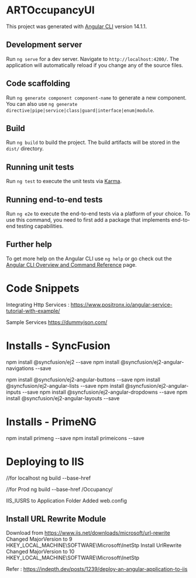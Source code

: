 # ARTOccupancyUI

This project was generated with [Angular CLI](https://github.com/angular/angular-cli) version 14.1.1.

## Development server

Run `ng serve` for a dev server. Navigate to `http://localhost:4200/`. The application will automatically reload if you change any of the source files.

## Code scaffolding

Run `ng generate component component-name` to generate a new component. You can also use `ng generate directive|pipe|service|class|guard|interface|enum|module`.

## Build

Run `ng build` to build the project. The build artifacts will be stored in the `dist/` directory.

## Running unit tests

Run `ng test` to execute the unit tests via [Karma](https://karma-runner.github.io).

## Running end-to-end tests

Run `ng e2e` to execute the end-to-end tests via a platform of your choice. To use this command, you need to first add a package that implements end-to-end testing capabilities.

## Further help

To get more help on the Angular CLI use `ng help` or go check out the [Angular CLI Overview and Command Reference](https://angular.io/cli) page.

Code Snippets
=============
Integrating Http Services : https://www.positronx.io/angular-service-tutorial-with-example/

Sample Services 
https://dummyjson.com/

Installs - SyncFusion  
========================================================
npm install @syncfusion/ej2 --save
npm install @syncfusion/ej2-angular-navigations --save

npm install @syncfusion/ej2-angular-buttons --save
npm install @syncfusion/ej2-angular-lists --save
npm install @syncfusion/ej2-angular-inputs --save
npm install @syncfusion/ej2-angular-dropdowns --save
npm install @syncfusion/ej2-angular-layouts --save

Installs - PrimeNG  
========================================================
npm install primeng --save
npm install primeicons --save

Deploying to IIS 
=================
//for localhost 
ng build --base-href 

//for Prod 
ng build --base-href /Occupancy/

IIS_IUSRS to Application Folder 
Added web.config 

Install URL Rewrite Module 
-------------------------
Download from https://www.iis.net/downloads/microsoft/url-rewrite
Changed MajorVersion to 9 
HKEY_LOCAL_MACHINE\SOFTWARE\Microsoft\InetStp
Install UrlRewrite 
Changed MajorVersion to 10 
HKEY_LOCAL_MACHINE\SOFTWARE\Microsoft\InetStp

Refer : https://indepth.dev/posts/1239/deploy-an-angular-application-to-iis

